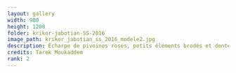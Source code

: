 ```yaml
---
layout: gallery
width: 980
height: 1200
folder: krikor-jabotian-SS-2016
image_path: krikor_jabotian_ss_2016_modele2.jpg
description: Écharpe de pivoines roses, petits éléments brodés et dentelle siliconée
credits: Tarek Moukaddem
rank: 2
---
```

